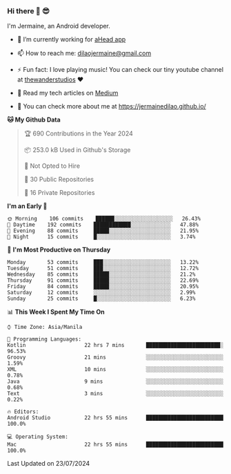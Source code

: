 ### Hi there 👋 😎
I'm Jermaine, an Android developer.

- 🔭 I’m currently working for [aHead app](https://www.ahead-app.com/)

- 📫 How to reach me: dilaojermaine@gmail.com

- ⚡ Fun fact: I love playing music! You can check our tiny youtube channel at [thewanderstudios](https://www.youtube.com/thewanderstudios) ♥️

- 📖 Read my tech articles on [Medium](https://jermainedilao.medium.com/)

- 👀 You can check more about me at https://jermainedilao.github.io/

<!--
**jermainedilao/jermainedilao** is a ✨ _special_ ✨ repository because its `README.md` (this file) appears on your GitHub profile.

Here are some ideas to get you started:

- 🔭 I’m currently working on ...
- 🌱 I’m currently learning ...
- 👯 I’m looking to collaborate on ...
- 🤔 I’m looking for help with ...
- 💬 Ask me about ...
- 📫 How to reach me: ...
- 😄 Pronouns: ...
- ⚡ Fun fact: ...
-->

<!--START_SECTION:waka-->
**🐱 My Github Data** 

> 🏆 690 Contributions in the Year 2024
 > 
> 📦 253.0 kB Used in Github's Storage 
 > 
> 🚫 Not Opted to Hire
 > 
> 📜 30 Public Repositories 
 > 
> 🔑 16 Private Repositories  
 > 
**I'm an Early 🐤** 

```text
🌞 Morning    106 commits    ██████░░░░░░░░░░░░░░░░░░░   26.43% 
🌆 Daytime    192 commits    ████████████░░░░░░░░░░░░░   47.88% 
🌃 Evening    88 commits     █████░░░░░░░░░░░░░░░░░░░░   21.95% 
🌙 Night      15 commits     █░░░░░░░░░░░░░░░░░░░░░░░░   3.74%

```
📅 **I'm Most Productive on Thursday** 

```text
Monday       53 commits     ███░░░░░░░░░░░░░░░░░░░░░░   13.22% 
Tuesday      51 commits     ███░░░░░░░░░░░░░░░░░░░░░░   12.72% 
Wednesday    85 commits     █████░░░░░░░░░░░░░░░░░░░░   21.2% 
Thursday     91 commits     █████░░░░░░░░░░░░░░░░░░░░   22.69% 
Friday       84 commits     █████░░░░░░░░░░░░░░░░░░░░   20.95% 
Saturday     12 commits     ░░░░░░░░░░░░░░░░░░░░░░░░░   2.99% 
Sunday       25 commits     █░░░░░░░░░░░░░░░░░░░░░░░░   6.23%

```


📊 **This Week I Spent My Time On** 

```text
⌚︎ Time Zone: Asia/Manila

💬 Programming Languages: 
Kotlin                   22 hrs 7 mins       ████████████████████████░   96.53% 
Groovy                   21 mins             ░░░░░░░░░░░░░░░░░░░░░░░░░   1.59% 
XML                      10 mins             ░░░░░░░░░░░░░░░░░░░░░░░░░   0.78% 
Java                     9 mins              ░░░░░░░░░░░░░░░░░░░░░░░░░   0.68% 
Text                     3 mins              ░░░░░░░░░░░░░░░░░░░░░░░░░   0.22%

🔥 Editors: 
Android Studio           22 hrs 55 mins      █████████████████████████   100.0%

💻 Operating System: 
Mac                      22 hrs 55 mins      █████████████████████████   100.0%

```


 Last Updated on 23/07/2024
<!--END_SECTION:waka-->

